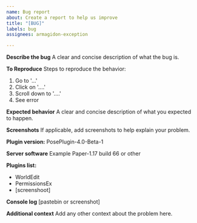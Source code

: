 ```yaml
---
name: Bug report
about: Create a report to help us improve
title: "[BUG]"
labels: bug
assignees: armagidon-exception

---
```


**Describe the bug**
A clear and concise description of what the bug is.

**To Reproduce**
Steps to reproduce the behavior:
1. Go to '...'
2. Click on '....'
3. Scroll down to '....'
4. See error

**Expected behavior**
A clear and concise description of what you expected to happen.

**Screenshots**
If applicable, add screenshots to help explain your problem.

**Plugin version:**
PosePlugin-4.0-Beta-1

**Server software**
Example Paper-1.17 build 66 or other

**Plugins list:**
 - WorldEdit
 - PermissionsEx
 - [screenshoot]

**Console log**
[pastebin or screenshot]

**Additional context**
Add any other context about the problem here.
